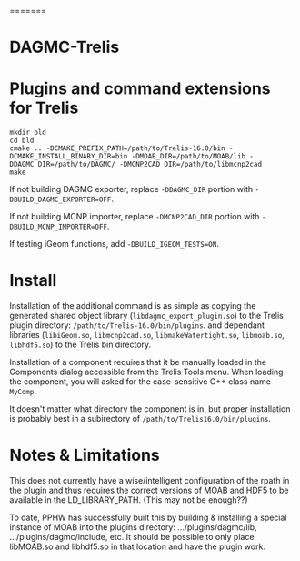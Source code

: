 =======
# DAGMC-Trelis
Plugins and command extensions for Trelis
=======
```
mkdir bld
cd bld
cmake .. -DCMAKE_PREFIX_PATH=/path/to/Trelis-16.0/bin -DCMAKE_INSTALL_BINARY_DIR=bin -DMOAB_DIR=/path/to/MOAB/lib -DDAGMC_DIR=/path/to/DAGMC/ -DMCNP2CAD_DIR=/path/to/libmcnp2cad
make
```

If not building DAGMC exporter, replace `-DDAGMC_DIR` portion with `-DBUILD_DAGMC_EXPORTER=OFF`.

If not building MCNP importer, replace `-DMCNP2CAD_DIR` portion with `-DBUILD_MCNP_IMPORTER=OFF`.

If testing iGeom functions, add `-DBUILD_IGEOM_TESTS=ON`.

Install
=======

Installation of the additional command is as simple as copying the generated
shared object library (`libdagmc_export_plugin.so`) to the Trelis plugin directory:
`/path/to/Trelis-16.0/bin/plugins`.
and dependant libraries (`libiGeom.so`, `libmcnp2cad.so`, `libmakeWatertight.so`, `libmoab.so`, `libhdf5.so`) to the Trelis bin directory.

Installation of a component requires that it be manually loaded in the Components dialog accessible from the Trelis Tools menu.  When loading the component, you will asked for the case-sensitive C++ class name `MyComp`.

It doesn't matter what directory the component is in, but proper installation is probably best in a subirectory of `/path/to/Trelis16.0/bin/plugins`.

Notes & Limitations
====================

This does not currently have a wise/intelligent configuration of the rpath in the plugin and thus requires the correct versions of MOAB and HDF5 to be available in the LD_LIBRARY_PATH.  (This may not be enough??)

To date, PPHW has successfully built this by building & installing a special instance of MOAB into the plugins directory: .../plugins/dagmc/lib, .../plugins/dagmc/include, etc.  It should be possible to only place libMOAB.so and libhdf5.so in that location and have the plugin work.
